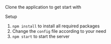 Clone the application to get start with

Setup 
1. `npm install` to install all required packages
2. Change the `config` file according to your need
3. `npm start` to start the server 
